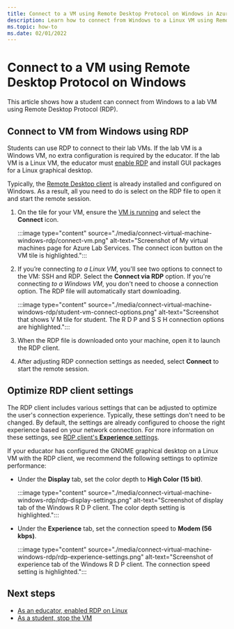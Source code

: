 ```yaml
---
title: Connect to a VM using Remote Desktop Protocol on Windows in Azure Lab Services | Microsoft Docs
description: Learn how to connect from Windows to a Linux VM using Remote Desktop Protocol
ms.topic: how-to
ms.date: 02/01/2022
---
```


# Connect to a VM using Remote Desktop Protocol on Windows

This article shows how a student can connect from Windows to a lab VM using Remote Desktop Protocol (RDP).

## Connect to VM from Windows using RDP

Students can use RDP to connect to their lab VMs.  If the lab VM is a Windows VM, no extra configuration is required by the educator.  If the lab VM is a Linux VM, the educator must [enable RDP](how-to-enable-remote-desktop-linux.md) and install GUI packages for a Linux graphical desktop.

Typically, the [Remote Desktop client](/windows-server/remote/remote-desktop-services/clients/remote-desktop-clients) is already installed and configured on Windows.  As a result, all you need to do is select on the RDP file to open it and start the remote session.

1. On the tile for your VM, ensure the [VM is running](how-to-use-lab.md#start-or-stop-the-vm) and select the **Connect** icon.

    :::image type="content" source="./media/connect-virtual-machine-windows-rdp/connect-vm.png" alt-text="Screenshot of My virtual machines page for Azure Lab Services.  The connect icon button on the VM tile is highlighted.":::
1. If you’re connecting *to a Linux VM*, you'll see two options to connect to the VM: SSH and RDP.  Select the **Connect via RDP** option.  If you're connecting *to a Windows VM*, you don't need to choose a connection option.  The RDP file will automatically start downloading.

    :::image type="content" source="./media/connect-virtual-machine-windows-rdp/student-vm-connect-options.png" alt-text="Screenshot that shows V M tile for student.  The R D P and S S H connection options are highlighted.":::
1. When the RDP file is downloaded onto your machine, open it to launch the RDP client.
1. After adjusting RDP connection settings as needed, select **Connect** to start the remote session.

## Optimize RDP client settings

The RDP client includes various settings that can be adjusted to optimize the user's connection experience.  Typically, these settings don't need to be changed.  By default, the settings are already configured to choose the right experience based on your network connection.  For more information on these settings, see [RDP client's **Experience** settings](/windows-server/administration/performance-tuning/role/remote-desktop/session-hosts#client-experience-settings).

If your educator has configured the GNOME graphical desktop on a Linux VM with the RDP client, we recommend the following settings to optimize performance:

- Under the **Display** tab, set the color depth to **High Color (15 bit)**.

    :::image type="content" source="./media/connect-virtual-machine-windows-rdp/rdp-display-settings.png" alt-text="Screenshot of display tab of the Windows R D P client.  The color depth setting is highlighted.":::
- Under the **Experience** tab, set the connection speed to **Modem (56 kbps)**.

    :::image type="content" source="./media/connect-virtual-machine-windows-rdp/rdp-experience-settings.png" alt-text="Screenshot of experience tab of the Windows R D P client.  The connection speed setting is highlighted.":::

## Next steps

- [As an educator, enabled RDP on Linux](how-to-enable-remote-desktop-linux.md#rdp-setup)
- [As a student, stop the VM](how-to-use-lab.md#start-or-stop-the-vm)
